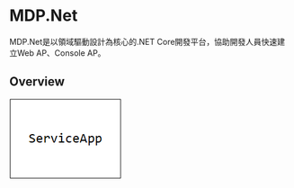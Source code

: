# MDP.Net

MDP.Net是以領域驅動設計為核心的.NET Core開發平台，協助開發人員快速建立Web AP、Console AP。


## Overview ##

![Architecture](https://github.com/Clark159/MDP.Net/blob/master/doc/MDP.Net-%E8%BB%9F%E9%AB%94%E6%9E%B6%E6%A7%8B.png?raw=true)

## ##